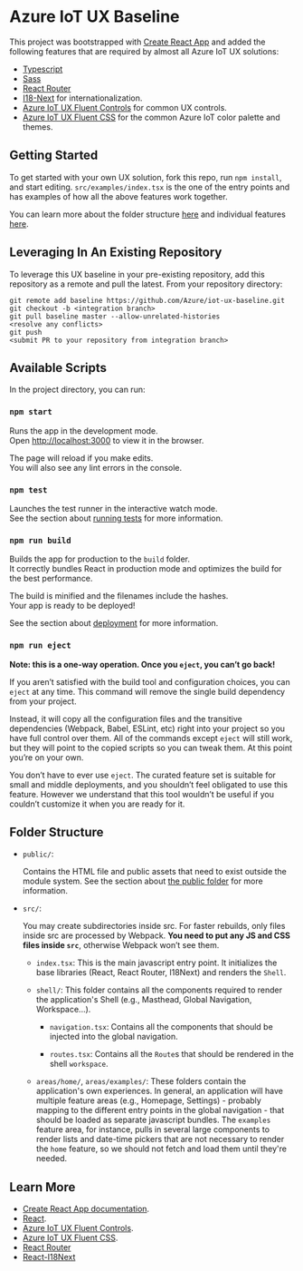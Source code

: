 # Azure IoT UX Baseline

This project was bootstrapped with [Create React App](https://github.com/facebook/create-react-app) and added the following features that are required by almost all Azure IoT UX solutions:

- [Typescript](https://www.typescriptlang.org/)
- [Sass](https://sass-lang.com/)
- [React Router](https://reacttraining.com/react-router/web/guides/quick-start)
- [I18-Next](https://react.i18next.com) for internationalization.
- [Azure IoT UX Fluent Controls](https://github.com/Azure/iot-ux-fluent-controls) for common UX controls.
- [Azure IoT UX Fluent CSS](https://github.com/Azure/iot-ux-fluent-css) for the common Azure IoT color palette and themes.

## Getting Started

To get started with your own UX solution, fork this repo, run `npm install`, and start editing. `src/examples/index.tsx` is the one of the entry points and has examples of how all the above features work together.

You can learn more about the folder structure [here](#folder-structure) and individual features [here](#learn-more).

## Leveraging In An Existing Repository

To leverage this UX baseline in your pre-existing repository, add this repository as a remote and pull the latest. From your repository directory:
```
git remote add baseline https://github.com/Azure/iot-ux-baseline.git
git checkout -b <integration branch> 
git pull baseline master --allow-unrelated-histories
<resolve any conflicts>
git push
<submit PR to your repository from integration branch>
```

## Available Scripts

In the project directory, you can run:

### `npm start`

Runs the app in the development mode.<br>
Open [http://localhost:3000](http://localhost:3000) to view it in the browser.

The page will reload if you make edits.<br>
You will also see any lint errors in the console.

### `npm test`

Launches the test runner in the interactive watch mode.<br>
See the section about [running tests](https://facebook.github.io/create-react-app/docs/running-tests) for more information.

### `npm run build`

Builds the app for production to the `build` folder.<br>
It correctly bundles React in production mode and optimizes the build for the best performance.

The build is minified and the filenames include the hashes.<br>
Your app is ready to be deployed!

See the section about [deployment](https://facebook.github.io/create-react-app/docs/deployment) for more information.

### `npm run eject`

**Note: this is a one-way operation. Once you `eject`, you can’t go back!**

If you aren’t satisfied with the build tool and configuration choices, you can `eject` at any time. This command will remove the single build dependency from your project.

Instead, it will copy all the configuration files and the transitive dependencies (Webpack, Babel, ESLint, etc) right into your project so you have full control over them. All of the commands except `eject` will still work, but they will point to the copied scripts so you can tweak them. At this point you’re on your own.

You don’t have to ever use `eject`. The curated feature set is suitable for small and middle deployments, and you shouldn’t feel obligated to use this feature. However we understand that this tool wouldn’t be useful if you couldn’t customize it when you are ready for it.

## Folder Structure
- `public/`: 
    
    Contains the HTML file and public assets that need to exist outside the module system. See the section about [the public folder](https://facebook.github.io/create-react-app/docs/using-the-public-folder) for more information.

- `src/`: 

    You may create subdirectories inside src. For faster rebuilds, only files inside src are processed by Webpack. **You need to put any JS and CSS files inside `src`**, otherwise Webpack won’t see them.

    - `index.tsx`: This is the main javascript entry point. It initializes the base libraries (React, React Router, I18Next) and renders the `Shell`.

    - `shell/`: This folder contains all the components required to render the application's Shell (e.g., Masthead, Global Navigation, Workspace...). 

        - `navigation.tsx`: Contains all the components that should be injected into the global navigation.

        - `routes.tsx`: Contains all the `Route`s that should be rendered in the shell `workspace`. 
    
    - `areas/home/`, `areas/examples/`: These folders contain the application's own experiences. In general, an  application will have multiple feature areas (e.g., Homepage, Settings) - probably mapping to the different entry points in the global navigation - that should be loaded as separate javascript bundles. The `examples` feature area, for instance, pulls in several large components to render lists and date-time pickers that are not necessary to render the `home` feature, so we should not fetch and load them until they're needed.

## Learn More

- [Create React App documentation](https://facebook.github.io/create-react-app/docs/getting-started).
- [React](https://reactjs.org/).
- [Azure IoT UX Fluent Controls](https://aka.ms/iotfluentcontrols).
- [Azure IoT UX Fluent CSS](https://github.com/Azure/iot-ux-fluent-css).
- [React Router](https://reacttraining.com/react-router/web/guides/quick-start)
- [React-I18Next](https://react.i18next.com/)
